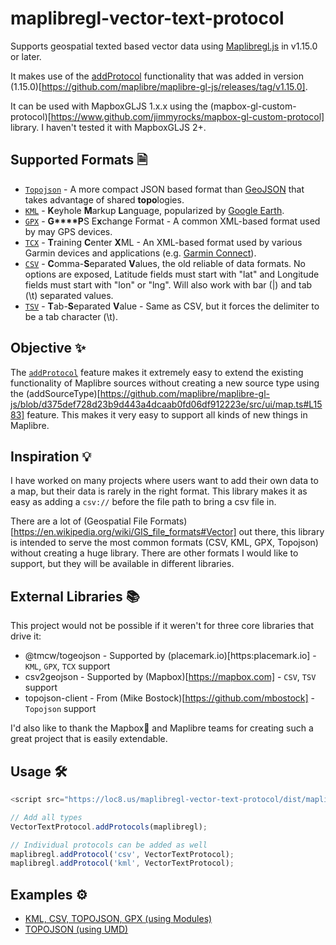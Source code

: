 # maplibregl-vector-text-protocol
Supports geospatial texted based vector data using [Maplibregl.js](https://github.com/maplibre/maplibre-gl-js) in v1.15.0 or later.

It makes use of the [addProtocol](https://github.com/maplibre/maplibre-gl-js/pull/30) functionality that was added in version (1.15.0)[https://github.com/maplibre/maplibre-gl-js/releases/tag/v1.15.0].

It can be used with MapboxGLJS 1.x.x using the (mapbox-gl-custom-protocol)[https://www.github.com/jimmyrocks/mapbox-gl-custom-protocol] library. I haven't tested it with MapboxGLJS 2+.

## Supported Formats 🗎
* [`Topojson`](https://en.wikipedia.org/wiki/GeoJSON#TopoJSON) - A more compact JSON based format than [GeoJSON](https://en.wikipedia.org/wiki/GeoJSON) that takes advantage of shared **topo**logies.
* [`KML`](https://en.wikipedia.org/wiki/Keyhole_Markup_Language) - **K**eyhole **M**arkup **L**anguage, popularized by [Google Earth](https://en.wikipedia.org/wiki/Google_Earth).
* [`GPX`](https://en.wikipedia.org/wiki/GPS_Exchange_Format) - **G****P**S E**x**change Format - A common XML-based format used by may GPS devices.
* [`TCX`](https://en.wikipedia.org/wiki/Training_Center_XML) - **T**raining **C**enter **X**ML - An XML-based format used by various Garmin devices and applications (e.g. [Garmin Connect](https://connect.garmin.com)).
* [`CSV`](https://en.wikipedia.org/wiki/Comma-separated_values) - **C**omma-**S**eparated **V**alues, the old reliable of data formats. No options are exposed, Latitude fields must start with "lat" and Longitude fields must start with "lon" or "lng". Will also work with bar (|) and tab (\t) separated values.
* [`TSV`](https://en.wikipedia.org/wiki/Tab-separated_values) - **T**ab-**S**eparated **V**alue - Same as CSV, but it forces the delimiter to be a tab character (\t).

## Objective ✨
The [`addProtocol`](https://github.com/maplibre/maplibre-gl-js/blob/492bec58c5684609af8fba81ef01e5f5a3ef0711/src/index.js#L177) feature makes it extremely easy to extend the existing functionality of Maplibre sources without creating a new source type using the (addSourceType)[https://github.com/maplibre/maplibre-gl-js/blob/d375def728d23b9d443a4dcaab0fd06df912223e/src/ui/map.ts#L1583] feature. This makes it very easy to support all kinds of new things in Maplibre. 

## Inspiration 💡
I have worked on many projects where users want to add their own data to a map, but their data is rarely in the right format. This library makes it as easy as adding a `csv://` before the file path to bring a csv file in.

There are a lot of (Geospatial File Formats)[https://en.wikipedia.org/wiki/GIS_file_formats#Vector] out there, this library is intended to serve the most common formats (CSV, KML, GPX, Topojson) without creating a huge library. There are other formats I would like to support, but they will be available in different libraries.

## External Libraries 📚
This project would not be possible if it weren't for three core libraries that drive it:
* @tmcw/togeojson - Supported by (placemark.io)[https:placemark.io] - `KML`, `GPX`, `TCX` support
* csv2geojson - Supported by (Mapbox)[https://mapbox.com] - `CSV`, `TSV` support
* topojson-client - From (Mike Bostock)[https://github.com/mbostock] - `Topojson` support

I'd also like to thank the Mapbox🚀 and Maplibre teams for creating such a great project that is easily extendable.

## Usage 🛠️

```javascript
<script src="https://loc8.us/maplibregl-vector-text-protocol/dist/maplibregl-vector-text-protocol.js"></script>

// Add all types
VectorTextProtocol.addProtocols(maplibregl);

// Individual protocols can be added as well
maplibregl.addProtocol('csv', VectorTextProtocol);
maplibregl.addProtocol('kml', VectorTextProtocol);
```

## Examples ⚙️
* [KML, CSV, TOPOJSON, GPX (using Modules)](https://loc8.us/maplibregl-vector-text-protocol/examples/index.html)
* [TOPOJSON (using UMD)](https://loc8.us/maplibregl-vector-text-protocol/examples/umd.html)
